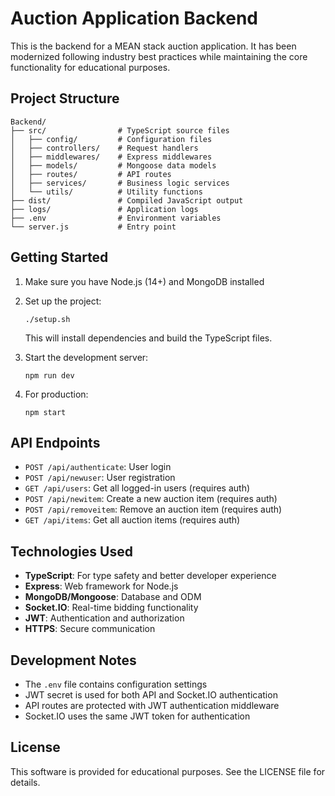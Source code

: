 # Auction Application Backend

This is the backend for a MEAN stack auction application. It has been modernized following industry best practices while maintaining the core functionality for educational purposes.

## Project Structure

```
Backend/
├── src/                # TypeScript source files
│   ├── config/         # Configuration files
│   ├── controllers/    # Request handlers
│   ├── middlewares/    # Express middlewares
│   ├── models/         # Mongoose data models
│   ├── routes/         # API routes
│   ├── services/       # Business logic services
│   └── utils/          # Utility functions
├── dist/               # Compiled JavaScript output
├── logs/               # Application logs
├── .env                # Environment variables
└── server.js           # Entry point
```

## Getting Started

1. Make sure you have Node.js (14+) and MongoDB installed

2. Set up the project:
   ```
   ./setup.sh
   ```
   
   This will install dependencies and build the TypeScript files.

3. Start the development server:
   ```
   npm run dev
   ```

4. For production:
   ```
   npm start
   ```

## API Endpoints

- `POST /api/authenticate`: User login
- `POST /api/newuser`: User registration
- `GET /api/users`: Get all logged-in users (requires auth)
- `POST /api/newitem`: Create a new auction item (requires auth)
- `POST /api/removeitem`: Remove an auction item (requires auth)
- `GET /api/items`: Get all auction items (requires auth)

## Technologies Used

- **TypeScript**: For type safety and better developer experience
- **Express**: Web framework for Node.js
- **MongoDB/Mongoose**: Database and ODM
- **Socket.IO**: Real-time bidding functionality
- **JWT**: Authentication and authorization
- **HTTPS**: Secure communication


## Development Notes

- The `.env` file contains configuration settings
- JWT secret is used for both API and Socket.IO authentication
- API routes are protected with JWT authentication middleware
- Socket.IO uses the same JWT token for authentication

## License

This software is provided for educational purposes. See the LICENSE file for details.